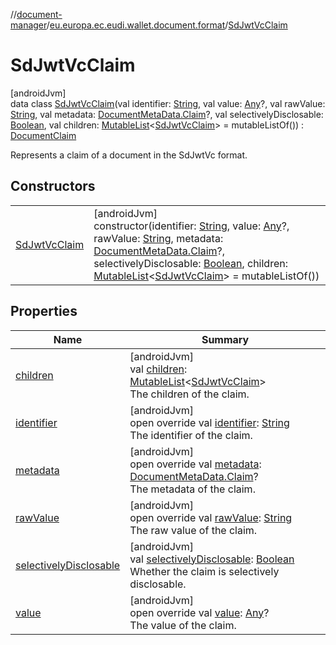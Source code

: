//[document-manager](../../../index.md)/[eu.europa.ec.eudi.wallet.document.format](../index.md)/[SdJwtVcClaim](index.md)

# SdJwtVcClaim

[androidJvm]\
data class [SdJwtVcClaim](index.md)(val identifier: [String](https://kotlinlang.org/api/latest/jvm/stdlib/kotlin-stdlib/kotlin/-string/index.html), val value: [Any](https://kotlinlang.org/api/latest/jvm/stdlib/kotlin-stdlib/kotlin/-any/index.html)?, val rawValue: [String](https://kotlinlang.org/api/latest/jvm/stdlib/kotlin-stdlib/kotlin/-string/index.html), val metadata: [DocumentMetaData.Claim](../../eu.europa.ec.eudi.wallet.document.metadata/-document-meta-data/-claim/index.md)?, val selectivelyDisclosable: [Boolean](https://kotlinlang.org/api/latest/jvm/stdlib/kotlin-stdlib/kotlin/-boolean/index.html), val children: [MutableList](https://kotlinlang.org/api/latest/jvm/stdlib/kotlin-stdlib/kotlin.collections/-mutable-list/index.html)&lt;[SdJwtVcClaim](index.md)&gt; = mutableListOf()) : [DocumentClaim](../-document-claim/index.md)

Represents a claim of a document in the SdJwtVc format.

## Constructors

| | |
|---|---|
| [SdJwtVcClaim](-sd-jwt-vc-claim.md) | [androidJvm]<br>constructor(identifier: [String](https://kotlinlang.org/api/latest/jvm/stdlib/kotlin-stdlib/kotlin/-string/index.html), value: [Any](https://kotlinlang.org/api/latest/jvm/stdlib/kotlin-stdlib/kotlin/-any/index.html)?, rawValue: [String](https://kotlinlang.org/api/latest/jvm/stdlib/kotlin-stdlib/kotlin/-string/index.html), metadata: [DocumentMetaData.Claim](../../eu.europa.ec.eudi.wallet.document.metadata/-document-meta-data/-claim/index.md)?, selectivelyDisclosable: [Boolean](https://kotlinlang.org/api/latest/jvm/stdlib/kotlin-stdlib/kotlin/-boolean/index.html), children: [MutableList](https://kotlinlang.org/api/latest/jvm/stdlib/kotlin-stdlib/kotlin.collections/-mutable-list/index.html)&lt;[SdJwtVcClaim](index.md)&gt; = mutableListOf()) |

## Properties

| Name | Summary |
|---|---|
| [children](children.md) | [androidJvm]<br>val [children](children.md): [MutableList](https://kotlinlang.org/api/latest/jvm/stdlib/kotlin-stdlib/kotlin.collections/-mutable-list/index.html)&lt;[SdJwtVcClaim](index.md)&gt;<br>The children of the claim. |
| [identifier](identifier.md) | [androidJvm]<br>open override val [identifier](identifier.md): [String](https://kotlinlang.org/api/latest/jvm/stdlib/kotlin-stdlib/kotlin/-string/index.html)<br>The identifier of the claim. |
| [metadata](metadata.md) | [androidJvm]<br>open override val [metadata](metadata.md): [DocumentMetaData.Claim](../../eu.europa.ec.eudi.wallet.document.metadata/-document-meta-data/-claim/index.md)?<br>The metadata of the claim. |
| [rawValue](raw-value.md) | [androidJvm]<br>open override val [rawValue](raw-value.md): [String](https://kotlinlang.org/api/latest/jvm/stdlib/kotlin-stdlib/kotlin/-string/index.html)<br>The raw value of the claim. |
| [selectivelyDisclosable](selectively-disclosable.md) | [androidJvm]<br>val [selectivelyDisclosable](selectively-disclosable.md): [Boolean](https://kotlinlang.org/api/latest/jvm/stdlib/kotlin-stdlib/kotlin/-boolean/index.html)<br>Whether the claim is selectively disclosable. |
| [value](value.md) | [androidJvm]<br>open override val [value](value.md): [Any](https://kotlinlang.org/api/latest/jvm/stdlib/kotlin-stdlib/kotlin/-any/index.html)?<br>The value of the claim. |
